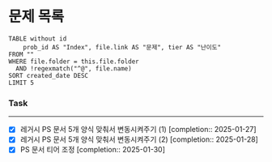 # 문제 목록
```dataview
TABLE without id 
	prob_id AS "Index", file.link AS "문제", tier AS "난이도"
FROM ""
WHERE file.folder = this.file.folder
  AND !regexmatch("^@", file.name)
SORT created_date DESC
LIMIT 5

```


### Task
---
- [x] 레거시 PS 문서 5개 양식 맞춰서 변동시켜주기 (1)  [completion:: 2025-01-27]
- [x] 레거시 PS 문서 5개 양식 맞춰서 변동시켜주기 (2)  [completion:: 2025-01-28]
- [x] PS 문서 티어 조정  [completion:: 2025-01-30]